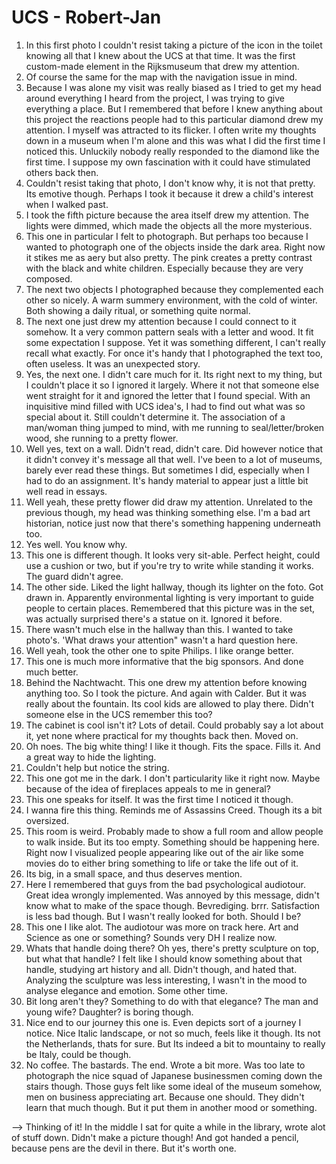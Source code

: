 # UCS - Robert-Jan

1. In this first photo I couldn't resist taking a picture of the icon in the toilet knowing all that I knew about the UCS at that time. It was the first custom-made element in the Rijksmuseum that drew my attention.
2. Of course the same for the map with the navigation issue in mind.
3. Because I was alone my visit was really biased as I tried to get my head around everything I heard from the project, I was trying to give everything a place. But I remembered that before I knew anything about this project the reactions people had to this particular diamond drew my attention. I myself was attracted to its flicker. I often write my thoughts down in a museum when I'm alone and this was what I did the first time I noticed this. Unluckily nobody really responded to the diamond like the first time. I suppose my own fascination with it could have stimulated others back then.
5. Couldn't resist taking that photo, I don't know why, it is not that pretty. Its emotive though. Perhaps I took it because it drew a child's interest when I walked past.
7. I took the fifth picture because the area itself drew my attention. The lights were dimmed, which made the objects all the more mysterious.
11. This one in particular I felt to photograph. But perhaps too because I wanted to photograph one of the objects inside the dark area. Right now it stikes me as aery but also pretty. The pink creates a pretty contrast with the black and white children. Especially because they are very composed.
12. The next two objects I photographed because they complemented each other so nicely. A warm summery environment, with the cold of winter. Both showing a daily ritual, or something quite normal. 
15. The next one just drew my attention because I could connect to it somehow. It a very common pattern seals with a letter and wood. It fit some expectation I suppose. Yet it was something different, I can't really recall what exactly. For once it's handy that I photographed the text too, often useless. It was an unexpected story.
17. Yes, the next one. I didn't care much for it. Its right next to my thing, but I couldn't place it so I ignored it largely. Where it not that someone else went straight for it and ignored the letter that I found special. With an inquisitive mind filled with UCS idea's, I had to find out what was so special about it. Still couldn't determine it. The association of a man/woman thing jumped to mind, with me running to seal/letter/broken wood, she running to a pretty flower.
18. Well yes, text on a wall. Didn't read, didn't care. Did however notice that it didn't convey it's message all that well. I've been to a lot of museums, barely ever read these things. But sometimes I did, especially when I had to do an assignment. It's handy material to appear just a little bit well read in essays.
19. Well yeah, these pretty flower did draw my attention. Unrelated to the previous though, my head was thinking something else. I'm a bad art historian, notice just now that there's something happening underneath too.
20. Yes well. You know why.
22. This one is different though. It looks very sit-able. Perfect height, could use a cushion or two, but if you're try to write while standing it works. The guard didn't agree.
23. The other side. Liked the light hallway, though its lighter on the foto. Got drawn in. Apparently environmental lighting is very important to guide people to certain places. Remembered that this picture was in the set, was actually surprised there's a statue on it. Ignored it before. 
24. There wasn't much else in the hallway than this. I wanted to take photo's. 'What draws your attention" wasn't a hard question here.
25. Well yeah, took the other one to spite Philips. I like orange better.
26. This one is much more informative that the big sponsors. And done much better.
27. Behind the Nachtwacht. This one drew my attention before knowing anything too. So I took the picture. And again with Calder. But it was really about the fountain. Its cool kids are allowed to play there. Didn't someone else in the UCS remember this too?
29. The cabinet is cool isn't it? Lots of detail. Could probably say a lot about it, yet none where practical for my thoughts back then. Moved on.
31. Oh noes. The big white thing! I like it though. Fits the space. Fills it. And a great way to hide the lighting.
33. Couldn't help but notice the string.
34. This one got me in the dark. I don't particularity like it right now. Maybe because of the idea of fireplaces appeals to me in general?
36. This one speaks for itself. It was the first time I noticed it though.
38. I wanna fire this thing. Reminds me of Assassins Creed. Though its a bit oversized. 
39. This room is weird. Probably made to show a full room and allow people to walk inside. But its too empty. Something should be happening here. Right now I visualized people appearing like out of the air like some movies do to either bring something to life or take the life out of it. 
40. Its big, in a small space, and thus deserves mention.
42. Here I remembered that guys from the bad psychological audiotour. Great idea wrongly implemented. Was annoyed by this message, didn't know what to make of the space though. Bevrediging. brrr. Satisfaction is less bad though. But I wasn't really looked for both. Should I be?
45. This one I like alot. The audiotour was more on track here. Art and Science as one or something? Sounds very DH I realize now. 
46. Whats that handle doing there? Oh yes, there's pretty sculpture on top, but what that handle? I felt like I should know something about that handle, studying art history and all. Didn't though, and hated that. Analyzing the sculpture was less interesting, I wasn't in the mood to analyse elegance and emotion. Some other time.
47. Bit long aren't they? Something to do with that elegance? The man and young wife? Daughter? is boring though. 
48. Nice end to our journey this one is. Even depicts sort of a journey I notice. Nice Italic landscape, or not so much, feels like it though. Its not the Netherlands, thats for sure. But Its indeed a bit to mountainy to really be Italy, could be though.
50. No coffee. The bastards. The end. Wrote a bit more. Was too late to photograph the nice squad of Japanese businessmen coming down the stairs though. Those guys felt like some ideal of the museum somehow, men on business appreciating art. Because one should. They didn't learn that much though. But it put them in another mood or something.

--> Thinking of it! In the middle I sat for quite a while in the library, wrote alot of stuff down. Didn't make a picture though!  And got handed a pencil, because pens are the devil in there. But it's worth one.





